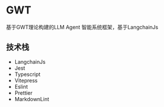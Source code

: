 # GWT

基于GWT理论构建的LLM Agent 智能系统框架，基于LangchainJs

## 技术栈

- LangchainJs
- Jest
- Typescript
- Vitepress
- Eslint
- Prettier
- MarkdownLint
